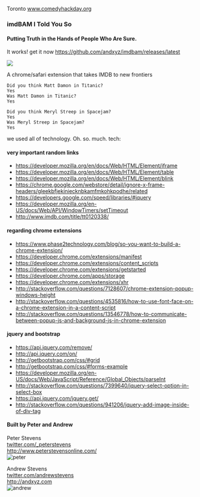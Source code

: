 Toronto www.comedyhackday.org

### imdBAM I Told You So
#### Putting Truth in the Hands of People Who Are Sure.

It works! get it now https://github.com/andxyz/imdbam/releases/latest

![](http://cl.ly/image/0h0r3y2C2D2T/Image%202015-11-15%20at%205.08.58%20PM.png)

A chrome/safari extension that takes IMDB to new frontiers

```text
Did you think Matt Damon in Titanic?
Yes
Was Matt Damon in Titanic?
Yes
```

```text
Did you think Meryl Streep in Spacejam?
Yes
Was Meryl Streep in Spacejam?
Yes
```

we used all of technology. Oh. so. much. tech:

#### very important random links

- https://developer.mozilla.org/en/docs/Web/HTML/Element/iframe
- https://developer.mozilla.org/en/docs/Web/HTML/Element/table
- https://developer.mozilla.org/en/docs/Web/HTML/Element/blink
- https://chrome.google.com/webstore/detail/ignore-x-frame-headers/gleekbfjekiniecknbkamfmkohkpodhe/related
- https://developers.google.com/speed/libraries/#jquery
- https://developer.mozilla.org/en-US/docs/Web/API/WindowTimers/setTimeout
- http://www.imdb.com/title/tt0120338/

#### regarding chrome extensions

- https://www.phase2technology.com/blog/so-you-want-to-build-a-chrome-extension/
- https://developer.chrome.com/extensions/manifest
- https://developer.chrome.com/extensions/content_scripts
- https://developer.chrome.com/extensions/getstarted
- https://developer.chrome.com/apps/storage
- https://developer.chrome.com/extensions/xhr
- http://stackoverflow.com/questions/7128607/chrome-extension-popup-windows-height
- http://stackoverflow.com/questions/4535816/how-to-use-font-face-on-a-chrome-extension-in-a-content-script
- http://stackoverflow.com/questions/13546778/how-to-communicate-between-popup-js-and-background-js-in-chrome-extension

#### jquery and bootstrap

- https://api.jquery.com/remove/
- http://api.jquery.com/on/
- http://getbootstrap.com/css/#grid
- http://getbootstrap.com/css/#forms-example
- https://developer.mozilla.org/en-US/docs/Web/JavaScript/Reference/Global_Objects/parseInt
- http://stackoverflow.com/questions/7399640/jquery-select-option-in-select-box
- https://api.jquery.com/jquery.get/
- http://stackoverflow.com/questions/941206/jquery-add-image-inside-of-div-tag

#### Built by Peter and Andrew

Peter Stevens<br>
[twitter.com/_peterstevens](https://twitter.com/_peterstevens)<br>
http://www.peterstevensonline.com/<br>
![peter](http://www.peterstevensonline.com/img/pixel-peter-bun-2015-400x.png)<br>

Andrew Stevens<br>
[twitter.com/andrewstevens](https://twitter.com/andrewstevens)<br>
http://andxyz.com<br>
![andrew](http://www.gravatar.com/avatar/f8b21b8febae9625add3d58a4557e39b?s=256)<br>
